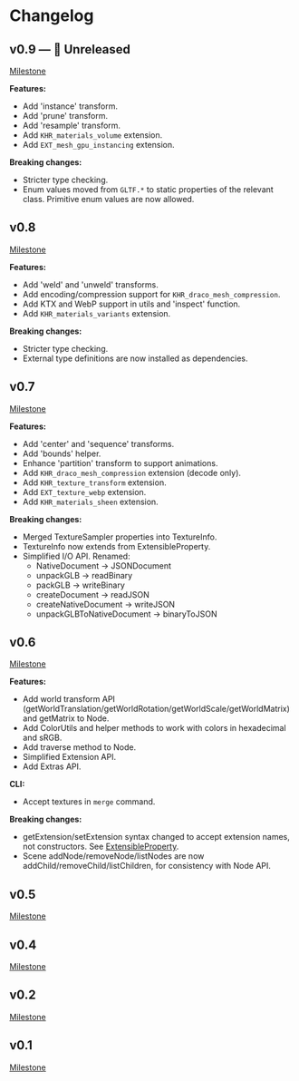 # Changelog

## v0.9 — 🚧 Unreleased

[Milestone](https://github.com/donmccurdy/glTF-Transform/milestone/9)

**Features:**

- Add 'instance' transform.
- Add 'prune' transform.
- Add 'resample' transform.
- Add `KHR_materials_volume` extension.
- Add `EXT_mesh_gpu_instancing` extension.

**Breaking changes:**

- Stricter type checking.
- Enum values moved from `GLTF.*` to static properties of the relevant class. Primitive enum values are now allowed.

## v0.8

[Milestone](https://github.com/donmccurdy/glTF-Transform/milestone/8)

**Features:**

- Add 'weld' and 'unweld' transforms.
- Add encoding/compression support for `KHR_draco_mesh_compression`.
- Add KTX and WebP support in utils and 'inspect' function.
- Add `KHR_materials_variants` extension.

**Breaking changes:**

- Stricter type checking.
- External type definitions are now installed as dependencies.

## v0.7

[Milestone](https://github.com/donmccurdy/glTF-Transform/milestone/7)

**Features:**

- Add 'center' and 'sequence' transforms.
- Add 'bounds' helper.
- Enhance 'partition' transform to support animations.
- Add `KHR_draco_mesh_compression` extension (decode only).
- Add `KHR_texture_transform` extension.
- Add `EXT_texture_webp` extension.
- Add `KHR_materials_sheen` extension.

**Breaking changes:**

- Merged TextureSampler properties into TextureInfo.
- TextureInfo now extends from ExtensibleProperty.
- Simplified I/O API. Renamed:
  - NativeDocument -> JSONDocument
  - unpackGLB -> readBinary
  - packGLB -> writeBinary
  - createDocument -> readJSON
  - createNativeDocument -> writeJSON
  - unpackGLBToNativeDocument -> binaryToJSON

## v0.6

[Milestone](https://github.com/donmccurdy/glTF-Transform/milestone/6)

**Features:**

- Add world transform API (getWorldTranslation/getWorldRotation/getWorldScale/getWorldMatrix) and getMatrix to Node.
- Add ColorUtils and helper methods to work with colors in hexadecimal and sRGB.
- Add traverse method to Node.
- Simplified Extension API.
- Add Extras API.

**CLI:**

- Accept textures in `merge` command.

**Breaking changes:**

- getExtension/setExtension syntax changed to accept extension names, not constructors. See [ExtensibleProperty](https://gltf-transform.donmccurdy.com/classes/extensibleproperty.html).
- Scene addNode/removeNode/listNodes are now addChild/removeChild/listChildren, for consistency with Node API.

## v0.5

[Milestone](https://github.com/donmccurdy/glTF-Transform/milestone/5)

## v0.4

[Milestone](https://github.com/donmccurdy/glTF-Transform/milestone/4)

## v0.2

[Milestone](https://github.com/donmccurdy/glTF-Transform/milestone/2)

## v0.1

[Milestone](https://github.com/donmccurdy/glTF-Transform/milestone/1)
